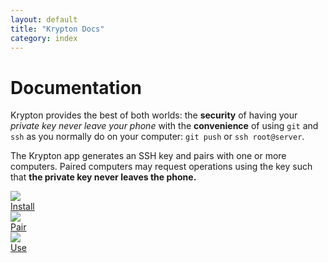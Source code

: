 ```yaml
---
layout: default
title: "Krypton Docs"
category: index
---
```


# Documentation
Krypton provides the best of both worlds: the **security** of having your _private key never leave your phone_ with the **convenience** of using `git` and `ssh` as you normally do on your computer: `git push` or `ssh root@server`.

The Krypton app generates an SSH key and pairs with one or more computers. Paired computers may request operations using the key such that **the private key never leaves the phone.**


<div id="start-page">
        <div class="cell">
            <a href="start/installation.html">
                <div>
                    <img src="{{ site.url }}/static/dist/img/apple-touch-icon.png" />
                    <div class="cell-text">Install</div>
                </div>
            </a>
        </div>
        <div class="cell">
            <a href="start/pair.html">
                <div>
                    <img src="{{ site.url }}/static/dist/img/icons/points/pairComputer.svg" />
                    <div class="cell-text">Pair</div>
                </div>
            </a>
        </div>
        <div class="cell">
            <a href="start/upload-your-ssh-publickey.html">
                <div>
                    <img src="{{ site.url }}/static/dist/img/icons/points/shareKey.svg" />
                    <div class="cell-text">Use</div>
                </div>
            </a>
        </div>
</div>